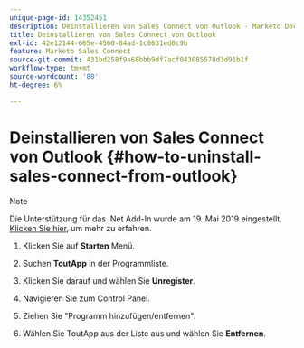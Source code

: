 ```yaml
---
unique-page-id: 14352451
description: Deinstallieren von Sales Connect von Outlook - Marketo Docs - Produktdokumentation
title: Deinstallieren von Sales Connect von Outlook
exl-id: 42e12144-665e-4560-84ad-1c0631ed0c9b
feature: Marketo Sales Connect
source-git-commit: 431bd258f9a68bbb9df7acf043085578d3d91b1f
workflow-type: tm+mt
source-wordcount: '80'
ht-degree: 6%

---
```


# Deinstallieren von Sales Connect von Outlook {#how-to-uninstall-sales-connect-from-outlook}

>[!NOTE]
>
>Die Unterstützung für das .Net Add-In wurde am 19. Mai 2019 eingestellt. [Klicken Sie hier](https://nation.marketo.com/docs/DOC-7028-end-of-life-outlook-net-add-in-for-toutappmarketo-sales-connect), um mehr zu erfahren.

1. Klicken Sie auf **Starten** Menü.

1. Suchen **ToutApp** in der Programmliste.

1. Klicken Sie darauf und wählen Sie **Unregister**.

1. Navigieren Sie zum Control Panel.

1. Ziehen Sie &quot;Programm hinzufügen/entfernen&quot;.

1. Wählen Sie ToutApp aus der Liste aus und wählen Sie **Entfernen**.
